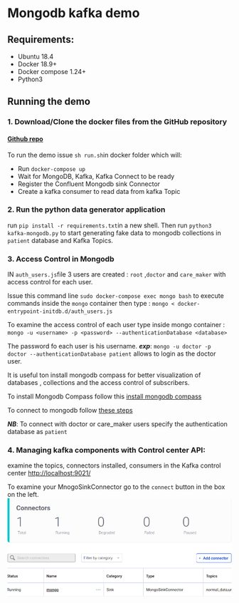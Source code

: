 # Mongodb kafka demo


## Requirements:
  
   * Ubuntu 18.4
   * Docker 18.9+
   * Docker compose 1.24+
   * Python3

## Running the demo
 
 ### 1. Download/Clone the docker files from the GitHub repository
 
 #### [Github repo](https://github.com/sofienesafta/mongodb-kafka/)
 
 To run the demo issue ```sh run.sh```in docker folder which will:

  * Run ```docker-compose up```
  * Wait for MongoDB, Kafka, Kafka Connect to be ready
  * Register the Confluent Mongodb sink Connector
  * Create a kafka consumer to read data from kafka Topic 
  
  
### 2. Run the python data generator application
   run ```pip install -r requirements.txt```in a new shell. Then 
   run ```python3 kafka-mongodb.py``` to start generating fake data to mongodb collections in ```patient``` database and Kafka Topics.

### 3. Access Control in Mongodb
  
   IN ```auth_users.js```file 3 users are created : ```root``` ,```doctor``` and ```care_maker``` with access control for each user.
   
   Issue this command line ```sudo docker-compose exec mongo bash``` to execute commands inside the ```mongo``` container then type : ```mongo < docker-entrypoint-initdb.d/auth_users.js```
   
  To examine the access control of each user type inside mongo container : ```mongo -u <username> -p <password> --authenticationDatabase <database>```
  
  The password fo each user is his username. ***exp***: ```mongo -u doctor -p doctor --authenticationDatabase patient```  allows to login as the doctor user.
  
It is useful ton install mongodb compass for better visualization of databases , collections and the access control of subscribers.

To install Mongodb Compass follow this [install mongodb compass](https://www.mongodb.com/docs/compass/current/install/)

To connect to mongodb follow [these steps](https://www.mongodb.com/docs/compass/current/connect/authentication-connection/)

***NB***: To connect with doctor or care_maker users specify the authentication database as ```patient```


### 4. Managing kafka components with Control center API:

examine the topics, connectors installed, consumers in the Kafka control center [http://localhost:9021/](http://localhost:9021/)


To examine your MnogoSinkConnector go to the ```connect``` button in the box on the left.
<img src="images/state_connector.png">
